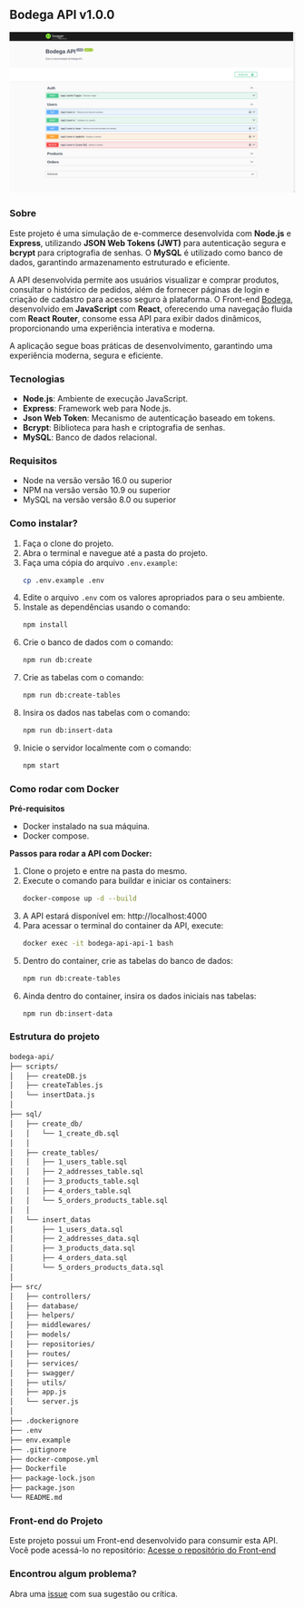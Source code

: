 ## Bodega API v1.0.0

![Imagem do projeto](docs/bodega-api01.png)

### Sobre

Este projeto é uma simulação de e-commerce desenvolvida com **Node.js** e **Express**, utilizando **JSON Web Tokens (JWT)** para autenticação segura e **bcrypt** para criptografia de senhas. O **MySQL** é utilizado como banco de dados, garantindo armazenamento estruturado e eficiente.

A API desenvolvida permite aos usuários visualizar e comprar produtos, consultar o histórico de pedidos, além de fornecer páginas de login e criação de cadastro para acesso seguro à plataforma.
O Front-end [Bodega](https://github.com/lucasrochabz/bodega), desenvolvido em **JavaScript** com **React**, oferecendo uma navegação fluida com **React Router**, consome essa API para exibir dados dinâmicos, proporcionando uma experiência interativa e moderna.

A aplicação segue boas práticas de desenvolvimento, garantindo uma experiência moderna, segura e eficiente.

### Tecnologias

- **Node.js**: Ambiente de execução JavaScript.
- **Express**: Framework web para Node.js.
- **Json Web Token**: Mecanismo de autenticação baseado em tokens.
- **Bcrypt**: Biblioteca para hash e criptografia de senhas.
- **MySQL**: Banco de dados relacional.

### Requisitos

- Node na versão versão 16.0 ou superior
- NPM na versão versão 10.9 ou superior
- MySQL na versão versão 8.0 ou superior

### Como instalar?

1. Faça o clone do projeto.
2. Abra o terminal e navegue até a pasta do projeto.
3. Faça uma cópia do arquivo `.env.example`:
   ```bash
   cp .env.example .env
   ```
4. Edite o arquivo `.env` com os valores apropriados para o seu ambiente.
5. Instale as dependências usando o comando:
   ```bash
   npm install
   ```
6. Crie o banco de dados com o comando:
   ```bash
   npm run db:create
   ```
7. Crie as tabelas com o comando:
   ```bash
   npm run db:create-tables
   ```
8. Insira os dados nas tabelas com o comando:
   ```bash
   npm run db:insert-data
   ```
9. Inicie o servidor localmente com o comando:
   ```bash
   npm start
   ```

### Como rodar com Docker

**Pré-requisitos**

- Docker instalado na sua máquina.
- Docker compose.

**Passos para rodar a API com Docker:**

1. Clone o projeto e entre na pasta do mesmo.
2. Execute o comando para buildar e iniciar os containers:
   ```bash
   docker-compose up -d --build
   ```
3. A API estará disponível em: http://localhost:4000
4. Para acessar o terminal do container da API, execute:
   ```bash
   docker exec -it bodega-api-api-1 bash
   ```
5. Dentro do container, crie as tabelas do banco de dados:
   ```bash
   npm run db:create-tables
   ```
6. Ainda dentro do container, insira os dados iniciais nas tabelas:
   ```bash
   npm run db:insert-data
   ```

### Estrutura do projeto

```bash
bodega-api/
├── scripts/
│   ├── createDB.js
│   ├── createTables.js
│   └── insertData.js
│
├── sql/
│   ├── create_db/
│   │   └── 1_create_db.sql
│   │
│   ├── create_tables/
│   │   ├── 1_users_table.sql
│   │   ├── 2_addresses_table.sql
│   │   ├── 3_products_table.sql
│   │   ├── 4_orders_table.sql
│   │   └── 5_orders_products_table.sql
│   │
│   └── insert_datas
│       ├── 1_users_data.sql
│       ├── 2_addresses_data.sql
│       ├── 3_products_data.sql
│       ├── 4_orders_data.sql
│       └── 5_orders_products_data.sql
│
├── src/
│   ├── controllers/
│   ├── database/
│   ├── helpers/
│   ├── middlewares/
│   ├── models/
│   ├── repositories/
│   ├── routes/
│   ├── services/
│   ├── swagger/
│   ├── utils/
│   ├── app.js
│   └── server.js
│
├── .dockerignore
├── .env
├── env.example
├── .gitignore
├── docker-compose.yml
├── Dockerfile
├── package-lock.json
├── package.json
└── README.md
```

### Front-end do Projeto

Este projeto possui um Front-end desenvolvido para consumir esta API. Você pode acessá-lo no repositório:
[Acesse o repositório do Front-end](https://github.com/lucasrochabz/bodega)

### Encontrou algum problema?

Abra uma [issue](https://github.com/lucasrochabz/bodega-api/issues) com sua sugestão ou crítica.
